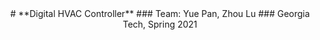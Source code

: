 <center>
  # **Digital HVAC Controller**
  ### Team: Yue Pan, Zhou Lu
  ### Georgia Tech, Spring 2021
</center>

